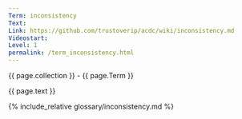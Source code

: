 ```yaml
---
Term: inconsistency
Text: 
Link: https://github.com/trustoverip/acdc/wiki/inconsistency.md
Videostart: 
Level: 1
permalink: /term_inconsistency.html
---
```


{{ page.collection }} - {{ page.Term }}

   {{ page.text }}

{% include_relative glossary/inconsistency.md %}
